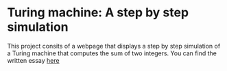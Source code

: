 # Turing machine: A step by step simulation
This project consits of a webpage that displays a step by step simulation of a Turing machine that computes the sum of two integers. You can find the written essay [here](essay/index.md)
